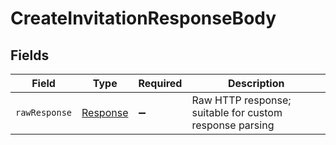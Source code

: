 # CreateInvitationResponseBody


## Fields

| Field                                                                 | Type                                                                  | Required                                                              | Description                                                           |
| --------------------------------------------------------------------- | --------------------------------------------------------------------- | --------------------------------------------------------------------- | --------------------------------------------------------------------- |
| `rawResponse`                                                         | [Response](https://developer.mozilla.org/en-US/docs/Web/API/Response) | :heavy_minus_sign:                                                    | Raw HTTP response; suitable for custom response parsing               |